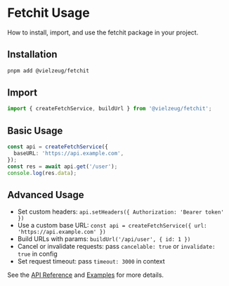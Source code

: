 # Fetchit Usage

How to install, import, and use the fetchit package in your project.

## Installation

```sh
pnpm add @vielzeug/fetchit
```

## Import

```ts
import { createFetchService, buildUrl } from '@vielzeug/fetchit';
```

## Basic Usage

```ts
const api = createFetchService({
  baseURL: 'https://api.example.com',
});
const res = await api.get('/user');
console.log(res.data);
```

## Advanced Usage

- Set custom headers: `api.setHeaders({ Authorization: 'Bearer token' })`
- Use a custom base URL: `const api = createFetchService({ url: 'https://api.example.com' })`
- Build URLs with params: `buildUrl('/api/user', { id: 1 })`
- Cancel or invalidate requests: pass `cancelable: true` or `invalidate: true` in config
- Set request timeout: pass `timeout: 3000` in context

See the [API Reference](./api.md) and [Examples](./examples.md) for more details.
